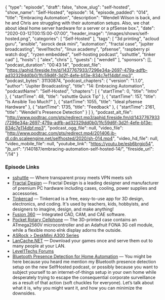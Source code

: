 {
  "type": "episode",
  "draft": false,
  "show_slug": "self-hosted",
  "show_name": "Self-Hosted",
  "episode": 14,
  "episode_padded": "014",
  "title": "Embracing Automation",
  "description": "Wendell Wilson is back, and he and Chris are struggling with their automation setups. Also, we chat about ideal home server hardware for a server or a pfSense box.",
  "date": "2020-03-12T00:15:00-07:00",
  "header_image": "/images/shows/self-hosted.png",
  "categories": [
    "Self-Hosted"
  ],
  "tags": [
    "3d printing",
    "acloud guru",
    "ansible",
    "asrock desk mini",
    "automation",
    "fractal case",
    "jupiter broadcasting",
    "level1techs",
    "linux academy",
    "pfsense",
    "raspberry pi watch dog",
    "ryzen embedded",
    "self-hosting podcast",
    "sshuttle",
    "tinker cad"
  ],
  "hosts": [
    "alex",
    "chris"
  ],
  "guests": [
    "wendell"
  ],
  "sponsors": [],
  "podcast_duration": "00:43:14",
  "podcast_file": "https://aphid.fireside.fm/d/1437767933/7296e34a-2697-479a-adfb-ad32329dd0b0/1fc59d6f-3d2f-4efe-b13e-834c7e114dbf.mp3",
  "podcast_bytes": 31130874,
  "podcast_chapters": {
    "version": "1.1.0",
    "author": "Jupiter Broadcasting",
    "title": "14: Embracing Automation",
    "podcastName": "Self-Hosted",
    "chapters": [
      {
        "startTime": 0,
        "title": "Intro"
      },
      {
        "startTime": 48,
        "title": "sshuttle Quick Tip"
      },
      {
        "startTime": 157,
        "title": "Is Ansible Too Much?"
      },
      {
        "startTime": 1055,
        "title": "Ideal pfsense Hardware"
      },
      {
        "startTime": 1735,
        "title": "Feedback"
      },
      {
        "startTime": 2161,
        "title": "Wendell's Presence Detection"
      }
    ]
  },
  "podcast_alt_file": "http://www.podtrac.com/pts/redirect.mp3/aphid.fireside.fm/d/1437767933/7296e34a-2697-479a-adfb-ad32329dd0b0/1fc59d6f-3d2f-4efe-b13e-834c7e114dbf.mp3",
  "podcast_ogg_file": null,
  "video_file": "http://www.podtrac.com/pts/redirect.mp4/201406.jb-dl.cdn.scaleengine.net/selfhosted/2020/sh-014.mp4",
  "video_hd_file": null,
  "video_mobile_file": null,
  "youtube_link": "https://youtu.be/esb6brgjo54",
  "jb_url": "/140187/embracing-automation-self-hosted-14/",
  "fireside_url": "/14"
}


### Episode Links

  * [sshuttle](https://github.com/sshuttle/sshuttle "sshuttle") — Where transparent proxy meets VPN meets ssh
  * [Fractal Design](https://www.fractal-design.com/products/cases/ "Fractal Design") — Fractal Design is a leading designer and manufacturer of premium PC hardware including cases, cooling, power supplies and accessories.
  * [Tinkercad](https://www.tinkercad.com/ "Tinkercad") — Tinkercad is a free, easy-to-use app for 3D design, electronics, and coding. It's used by teachers, kids, hobbyists, and designers to imagine, design, and make anything!
  * [Fusion 360](https://www.autodesk.com/products/fusion-360/overview "Fusion 360") — Integrated CAD, CAM, and CAE software.
  * [Pocket Rotary Cellphone](https://hackaday.com/2020/02/13/simplify-your-life-with-this-pocket-rotary-cellphone/ "Pocket Rotary Cellphone") — The 3D-printed case contains an ATmega2560V microcontroller and an Adafruit FONA 3G cell module, while a flexible mono eInk display adorns the outside.
  * [ASRock > DeskMini A300 Series](https://www.asrock.com/nettop/AMD/DeskMini%20A300%20Series/ "ASRock > DeskMini A300 Series")
  * [LanCache.NET](https://lancache.net/ "LanCache.NET") — Download your games once and serve them out to many people at your LAN.
  * [Level1Techs Forums](https://forum.level1techs.com/ "Level1Techs Forums")
  * [Bluetooth Presence Detection for Home Automation](https://forum.level1techs.com/t/bluetooth-presence-detection-for-home-automation-the-level1-way/148516 "Bluetooth Presence Detection for Home Automation") — You might be here because you heard me mention my Bluetooth presence detection setup on the new SelfHosted podcast, or possibly because you want to subject yourself to an internet-of-things setup in your own home while desperately trying to escape the consequential corporate surveillance as a result of that action (soft chuckles for everyone). Let’s talk about what it is, why you might want it, and how you can minimize the downsides.


